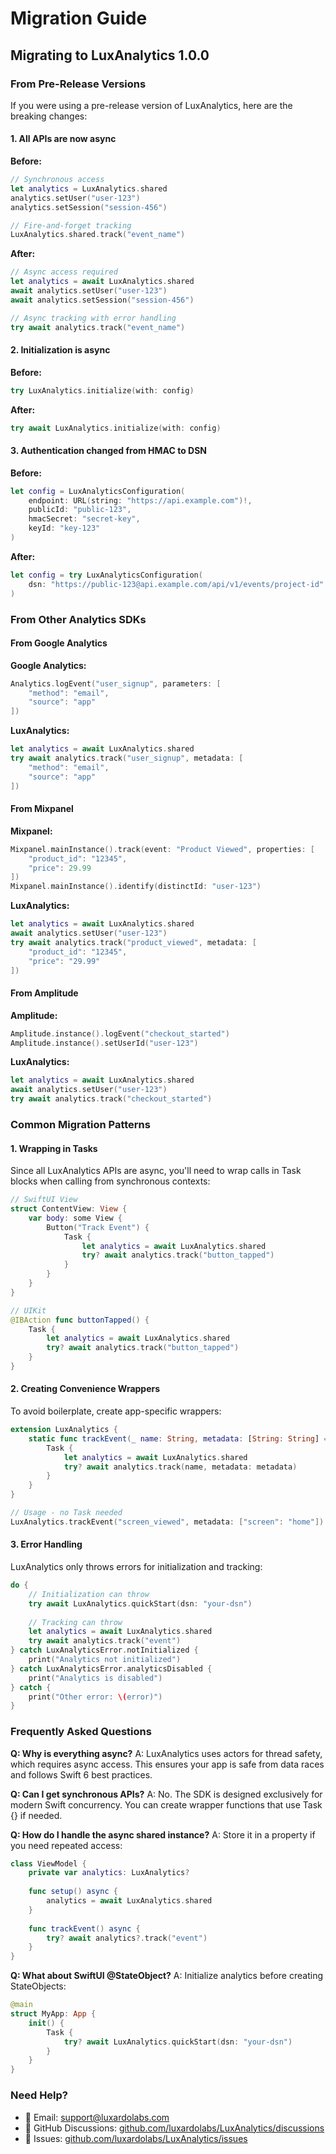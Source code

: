 # Migration Guide

## Migrating to LuxAnalytics 1.0.0

### From Pre-Release Versions

If you were using a pre-release version of LuxAnalytics, here are the breaking changes:

#### 1. All APIs are now async

**Before:**
```swift
// Synchronous access
let analytics = LuxAnalytics.shared
analytics.setUser("user-123")
analytics.setSession("session-456")

// Fire-and-forget tracking
LuxAnalytics.shared.track("event_name")
```

**After:**
```swift
// Async access required
let analytics = await LuxAnalytics.shared
await analytics.setUser("user-123")
await analytics.setSession("session-456")

// Async tracking with error handling
try await analytics.track("event_name")
```

#### 2. Initialization is async

**Before:**
```swift
try LuxAnalytics.initialize(with: config)
```

**After:**
```swift
try await LuxAnalytics.initialize(with: config)
```

#### 3. Authentication changed from HMAC to DSN

**Before:**
```swift
let config = LuxAnalyticsConfiguration(
    endpoint: URL(string: "https://api.example.com")!,
    publicId: "public-123",
    hmacSecret: "secret-key",
    keyId: "key-123"
)
```

**After:**
```swift
let config = try LuxAnalyticsConfiguration(
    dsn: "https://public-123@api.example.com/api/v1/events/project-id"
)
```

### From Other Analytics SDKs

#### From Google Analytics

**Google Analytics:**
```swift
Analytics.logEvent("user_signup", parameters: [
    "method": "email",
    "source": "app"
])
```

**LuxAnalytics:**
```swift
let analytics = await LuxAnalytics.shared
try await analytics.track("user_signup", metadata: [
    "method": "email",
    "source": "app"
])
```

#### From Mixpanel

**Mixpanel:**
```swift
Mixpanel.mainInstance().track(event: "Product Viewed", properties: [
    "product_id": "12345",
    "price": 29.99
])
Mixpanel.mainInstance().identify(distinctId: "user-123")
```

**LuxAnalytics:**
```swift
let analytics = await LuxAnalytics.shared
await analytics.setUser("user-123")
try await analytics.track("product_viewed", metadata: [
    "product_id": "12345",
    "price": "29.99"
])
```

#### From Amplitude

**Amplitude:**
```swift
Amplitude.instance().logEvent("checkout_started")
Amplitude.instance().setUserId("user-123")
```

**LuxAnalytics:**
```swift
let analytics = await LuxAnalytics.shared
await analytics.setUser("user-123")
try await analytics.track("checkout_started")
```

### Common Migration Patterns

#### 1. Wrapping in Tasks

Since all LuxAnalytics APIs are async, you'll need to wrap calls in Task blocks when calling from synchronous contexts:

```swift
// SwiftUI View
struct ContentView: View {
    var body: some View {
        Button("Track Event") {
            Task {
                let analytics = await LuxAnalytics.shared
                try? await analytics.track("button_tapped")
            }
        }
    }
}

// UIKit
@IBAction func buttonTapped() {
    Task {
        let analytics = await LuxAnalytics.shared
        try? await analytics.track("button_tapped")
    }
}
```

#### 2. Creating Convenience Wrappers

To avoid boilerplate, create app-specific wrappers:

```swift
extension LuxAnalytics {
    static func trackEvent(_ name: String, metadata: [String: String] = [:]) {
        Task {
            let analytics = await LuxAnalytics.shared
            try? await analytics.track(name, metadata: metadata)
        }
    }
}

// Usage - no Task needed
LuxAnalytics.trackEvent("screen_viewed", metadata: ["screen": "home"])
```

#### 3. Error Handling

LuxAnalytics only throws errors for initialization and tracking:

```swift
do {
    // Initialization can throw
    try await LuxAnalytics.quickStart(dsn: "your-dsn")
    
    // Tracking can throw
    let analytics = await LuxAnalytics.shared
    try await analytics.track("event")
} catch LuxAnalyticsError.notInitialized {
    print("Analytics not initialized")
} catch LuxAnalyticsError.analyticsDisabled {
    print("Analytics is disabled")
} catch {
    print("Other error: \(error)")
}
```

### Frequently Asked Questions

**Q: Why is everything async?**
A: LuxAnalytics uses actors for thread safety, which requires async access. This ensures your app is safe from data races and follows Swift 6 best practices.

**Q: Can I get synchronous APIs?**
A: No. The SDK is designed exclusively for modern Swift concurrency. You can create wrapper functions that use Task {} if needed.

**Q: How do I handle the async shared instance?**
A: Store it in a property if you need repeated access:
```swift
class ViewModel {
    private var analytics: LuxAnalytics?
    
    func setup() async {
        analytics = await LuxAnalytics.shared
    }
    
    func trackEvent() async {
        try? await analytics?.track("event")
    }
}
```

**Q: What about SwiftUI @StateObject?**
A: Initialize analytics before creating StateObjects:
```swift
@main
struct MyApp: App {
    init() {
        Task {
            try? await LuxAnalytics.quickStart(dsn: "your-dsn")
        }
    }
}
```

### Need Help?

- 📧 Email: support@luxardolabs.com
- 💬 GitHub Discussions: [github.com/luxardolabs/LuxAnalytics/discussions](https://github.com/luxardolabs/LuxAnalytics/discussions)
- 🐛 Issues: [github.com/luxardolabs/LuxAnalytics/issues](https://github.com/luxardolabs/LuxAnalytics/issues)
